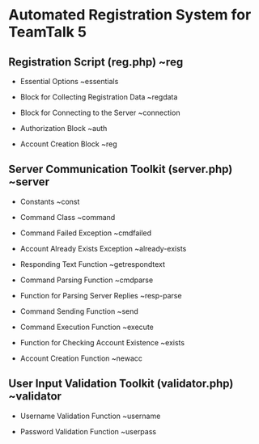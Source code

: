 # Automated Registration System for TeamTalk 5

## Registration Script (reg.php) ~reg

-   Essential Options ~essentials

-   Block for Collecting Registration Data ~regdata

-   Block for Connecting to the Server ~connection

-   Authorization Block ~auth

-   Account Creation Block ~reg

## Server Communication Toolkit (server.php) ~server

-   Constants ~const

-   Command Class ~command

-   Command Failed Exception ~cmdfailed

-   Account Already Exists Exception ~already-exists

-   Responding Text Function ~getrespondtext

-   Command Parsing Function ~cmdparse

-   Function for Parsing Server Replies ~resp-parse

-   Command Sending Function ~send

-   Command Execution Function ~execute

-   Function for Checking Account Existence ~exists

-   Account Creation Function ~newacc

## User Input Validation Toolkit (validator.php) ~validator

-   Username Validation Function ~username

-   Password Validation Function ~userpass
